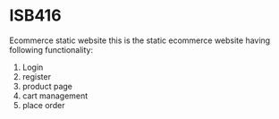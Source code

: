 # ISB416
Ecommerce static website
this is the static ecommerce website having following functionality:
1. Login
2. register
3. product page
4. cart management
5. place order
